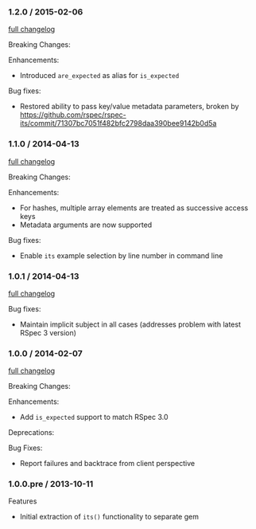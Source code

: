 ### 1.2.0 / 2015-02-06
[full changelog](http://github.com/rspec/rspec-its/compare/v1.1.0...v1.2.0)

Breaking Changes:

Enhancements:
* Introduced `are_expected` as alias for `is_expected`

Bug fixes:
* Restored ability to pass key/value metadata parameters, broken by https://github.com/rspec/rspec-its/commit/71307bc7051f482bfc2798daa390bee9142b0d5a

### 1.1.0 / 2014-04-13
[full changelog](http://github.com/rspec/rspec-its/compare/v1.0.1...v1.1.0)

Breaking Changes:

Enhancements:
* For hashes, multiple array elements are treated as successive access keys
* Metadata arguments are now supported

Bug fixes:
* Enable `its` example selection by line number in command line


### 1.0.1 / 2014-04-13
[full changelog](http://github.com/rspec/rspec-its/compare/v1.0.0...v1.0.1)

Bug fixes:
* Maintain implicit subject in all cases (addresses problem with latest RSpec 3 version)

### 1.0.0 / 2014-02-07
[full changelog](http://github.com/rspec/rspec-its/compare/v1.0.0.pre...v1.0.0)

Breaking Changes:

Enhancements:
* Add `is_expected` support to match RSpec 3.0

Deprecations:

Bug Fixes:
* Report failures and backtrace from client perspective

### 1.0.0.pre / 2013-10-11

Features

* Initial extraction of `its()` functionality to separate gem

